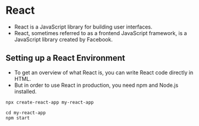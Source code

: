 # React

* React is a JavaScript library for building user interfaces.  
* React, sometimes referred to as a frontend JavaScript framework, is a JavaScript library created by Facebook.

## Setting up a React Environment

- To get an overview of what React is, you can write React code directly in HTML.
- But in order to use React in production, you need npm and Node.js installed.

```
npx create-react-app my-react-app
```
```
cd my-react-app
npm start
```
